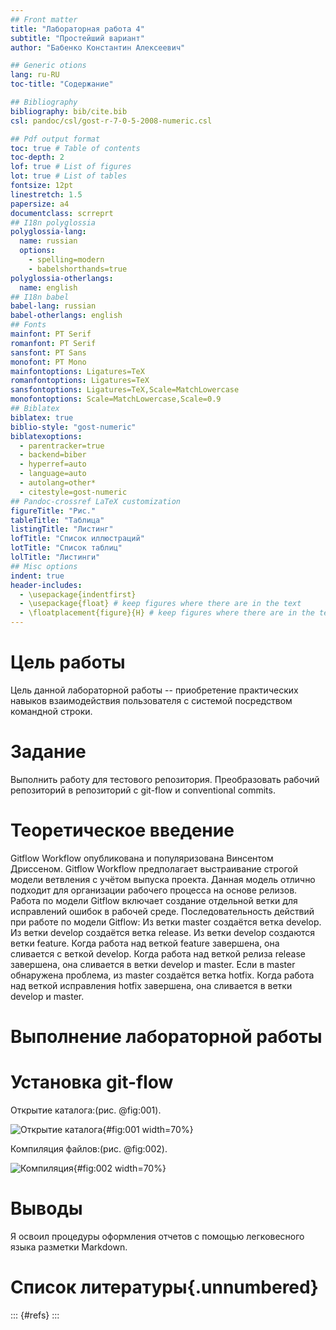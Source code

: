 ```yaml
---
## Front matter
title: "Лабораторная работа 4"
subtitle: "Простейший вариант"
author: "Бабенко Константин Алексеевич"

## Generic otions
lang: ru-RU
toc-title: "Содержание"

## Bibliography
bibliography: bib/cite.bib
csl: pandoc/csl/gost-r-7-0-5-2008-numeric.csl

## Pdf output format
toc: true # Table of contents
toc-depth: 2
lof: true # List of figures
lot: true # List of tables
fontsize: 12pt
linestretch: 1.5
papersize: a4
documentclass: scrreprt
## I18n polyglossia
polyglossia-lang:
  name: russian
  options:
	- spelling=modern
	- babelshorthands=true
polyglossia-otherlangs:
  name: english
## I18n babel
babel-lang: russian
babel-otherlangs: english
## Fonts
mainfont: PT Serif
romanfont: PT Serif
sansfont: PT Sans
monofont: PT Mono
mainfontoptions: Ligatures=TeX
romanfontoptions: Ligatures=TeX
sansfontoptions: Ligatures=TeX,Scale=MatchLowercase
monofontoptions: Scale=MatchLowercase,Scale=0.9
## Biblatex
biblatex: true
biblio-style: "gost-numeric"
biblatexoptions:
  - parentracker=true
  - backend=biber
  - hyperref=auto
  - language=auto
  - autolang=other*
  - citestyle=gost-numeric
## Pandoc-crossref LaTeX customization
figureTitle: "Рис."
tableTitle: "Таблица"
listingTitle: "Листинг"
lofTitle: "Список иллюстраций"
lotTitle: "Список таблиц"
lolTitle: "Листинги"
## Misc options
indent: true
header-includes:
  - \usepackage{indentfirst}
  - \usepackage{float} # keep figures where there are in the text
  - \floatplacement{figure}{H} # keep figures where there are in the text
---
```


# Цель работы

Цель данной лабораторной работы -- приобретение практических навыков взаимодействия пользователя с системой посредством командной строки.

# Задание

Выполнить работу для тестового репозитория.
Преобразовать рабочий репозиторий в репозиторий с git-flow и conventional commits.

# Теоретическое введение

Gitflow Workflow опубликована и популяризована Винсентом Дриссеном.
Gitflow Workflow предполагает выстраивание строгой модели ветвления с учётом выпуска проекта.
Данная модель отлично подходит для организации рабочего процесса на основе релизов.
Работа по модели Gitflow включает создание отдельной ветки для исправлений ошибок в рабочей среде.
Последовательность действий при работе по модели Gitflow:
Из ветки master создаётся ветка develop.
Из ветки develop создаётся ветка release.
Из ветки develop создаются ветки feature.
Когда работа над веткой feature завершена, она сливается с веткой develop.
Когда работа над веткой релиза release завершена, она сливается в ветки develop и master.
Если в master обнаружена проблема, из master создаётся ветка hotfix.
Когда работа над веткой исправления hotfix завершена, она сливается в ветки develop и master.

# Выполнение лабораторной работы
# Установка git-flow

Открытие каталога:(рис. @fig:001).

![Открытие каталога](1.jpg){#fig:001 width=70%}

Компиляция файлов:(рис. @fig:002).

![Компиляция](2.jpg){#fig:002 width=70%}

# Выводы

Я освоил процедуры оформления отчетов с помощью легковесного языка разметки Markdown.

# Список литературы{.unnumbered}

::: {#refs}
:::
